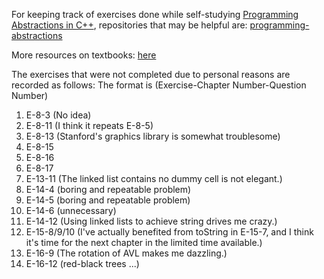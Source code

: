 For keeping track of exercises done while self-studying [Programming Abstractions in C++](https://web.stanford.edu/class/archive/cs/cs106b/cs106b.1136/materials/CS106BX-Reader.pdf), repositories that may be helpful are: [programming-abstractions](https://github.com/heavy3/programming-abstractions)

More resources on textbooks: [here](https://media.pearsoncmg.com/bc/abp/cs-resources/products/product.html#product,isbn=0133454843)


The exercises that were not completed due to personal reasons are recorded as follows:
The format is (Exercise-Chapter Number-Question Number)
1. E-8-3 (No idea)
2. E-8-11 (I think it repeats E-8-5)
3. E-8-13 (Stanford's graphics library is somewhat troublesome)
4. E-8-15
5. E-8-16
6. E-8-17
7. E-13-11 (The linked list contains no dummy cell is not elegant.)
8. E-14-4 (boring and repeatable problem)
9. E-14-5 (boring and repeatable problem)
10. E-14-6 (unnecessary)
11. E-14-12 (Using linked lists to achieve string drives me crazy.)
12. E-15-8/9/10 (I've actually benefited from toString in E-15-7, and I think it's time for the next chapter in the limited time available.)
13. E-16-9 (The rotation of AVL makes me dazzling.)
14. E-16-12 (red-black trees ...)

